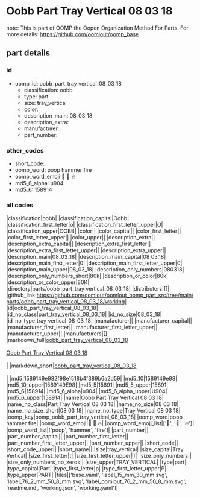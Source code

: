 # Oobb Part Tray Vertical 08 03 18  

note: This is part of OOMP the Oopen Organization Method For Parts. For more details: https://github.com/oomlout/oomp_base

##  part details





### id
* oomp_id: oobb_part_tray_vertical_08_03_18
  * classification: oobb
  * type: part
  * size: tray_vertical
  * color: 
  * description_main: 08_03_18
  * description_extra: 
  * manufacturer: 
  * part_number: 

### other_codes
* short_code: 
* oomp_word: poop hammer fire
* oomp_word_emoji :poop: :hammer: :fire:
* md5_6_alpha: u904
* md5_6: 158914

### all codes 
|classification|oobb|
|classification_capital|Oobb|
|classification_first_letter|o|
|classification_first_letter_upper|O|
|classification_upper|OOBB|
|color||
|color_capital||
|color_first_letter||
|color_first_letter_upper||
|color_upper||
|description_extra||
|description_extra_capital||
|description_extra_first_letter||
|description_extra_first_letter_upper||
|description_extra_upper||
|description_main|08_03_18|
|description_main_capital|08 03.18|
|description_main_first_letter|0|
|description_main_first_letter_upper|0|
|description_main_upper|08_03_18|
|description_only_numbers|080318|
|description_only_numbers_short|80k|
|description_or_color|80k|
|description_or_color_upper|80K|
|directory|parts/oobb_part_tray_vertical_08_03_18|
|distributors|[]|
|github_link|https://github.com/oomlout/oomlout_oomp_part_src/tree/main/parts/oobb_part_tray_vertical_08_03_18/working|
|id|oobb_part_tray_vertical_08_03_18|
|id_no_class|part_tray_vertical_08_03_18|
|id_no_size|08_03_18|
|id_no_type|tray_vertical_08_03_18|
|manufacturer||
|manufacturer_capital||
|manufacturer_first_letter||
|manufacturer_first_letter_upper||
|manufacturer_upper||
|manufacturers|[]|
|markdown_full|[oobb_part_tray_vertical_08_03_18](https://github.com/oomlout/oomlout_oomp_part_src/tree/main/parts/oobb_part_tray_vertical_08_03_18/working)<br>[](https://github.com/oomlout/oomlout_oomp_part_src/tree/main/parts/oobb_part_tray_vertical_08_03_18/working)<br>[Oobb Part Tray Vertical 08 03 18](https://github.com/oomlout/oomlout_oomp_part_src/tree/main/parts/oobb_part_tray_vertical_08_03_18/working)<br><br>|
|markdown_short|[oobb_part_tray_vertical_08_03_18](https://github.com/oomlout/oomlout_oomp_part_src/tree/main/parts/oobb_part_tray_vertical_08_03_18/working)<br><br>|
|md5|1589149e982f98e1518b4f389b6a2d59|
|md5_10|1589149e98|
|md5_10_upper|1589149E98|
|md5_5|15891|
|md5_5_upper|15891|
|md5_6|158914|
|md5_6_alpha|u904|
|md5_6_alpha_upper|U904|
|md5_6_upper|158914|
|name|Oobb Part Tray Vertical 08 03 18|
|name_no_class|Part Tray Vertical 08 03 18|
|name_no_size|08 03 18|
|name_no_size_short|08 03 18|
|name_no_type|Tray Vertical 08 03 18|
|oomp_key|oomp_oobb_part_tray_vertical_08_03_18|
|oomp_word|poop hammer fire|
|oomp_word_emoji|:poop: :hammer: :fire:|
|oomp_word_emoji_list|[':poop:', ':hammer:', ':fire:']|
|oomp_word_list|['poop', 'hammer', 'fire']|
|part_number||
|part_number_capital||
|part_number_first_letter||
|part_number_first_letter_upper||
|part_number_upper||
|short_code||
|short_code_upper||
|short_name||
|size|tray_vertical|
|size_capital|Tray Vertical|
|size_first_letter|t|
|size_first_letter_upper|T|
|size_only_numbers||
|size_only_numbers_no_zeros||
|size_upper|TRAY_VERTICAL|
|type|part|
|type_capital|Part|
|type_first_letter|p|
|type_first_letter_upper|P|
|type_upper|PART|
|files|['base.yaml', 'label_15_mm_30_mm.svg', 'label_76_2_mm_50_8_mm.svg', 'label_oomlout_76_2_mm_50_8_mm.svg', 'readme.md', 'working.json', 'working.yaml']|
